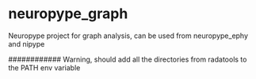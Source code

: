 # neuropype_graph
Neuropype project for graph analysis, can be used from neuropype_ephy and nipype

############ Warning, should add all the directories from radatools to the PATH env variable


